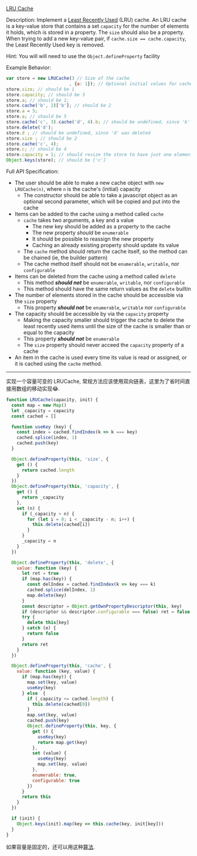 [LRU Cache](https://www.codewars.com/kata/lru-cache)

Description:
Implement a [Least Recently Used](http://en.wikipedia.org/wiki/Cache_algorithms#Examples) (LRU) cache. An LRU cache is a key-value store that contains a set `capacity` for the number of elements it holds, which is stored in a property. The `size` should also be a property. When trying to add a new key-value pair, if `cache.size == cache.capacity`, the Least Recently Used key is removed.

Hint: You will will need to use the `Object.defineProperty` facility

Example Behavior:
```js
var store = new LRUCache(3 // Size of the cache 
                        , {a: 1}); // Optional initial values for cache
store.size; // should be 1
store.capacity; // should be 3
store.a; // should be 1;
store.cache('b', 2)['b']; // should be 2
store.a = 5;
store.a; // should be 5
store.cache('c', 3).cache('d', 4).b; // should be undefined, since 'b' was removed because it was the least recently used
store.delete('d');
store.d ; // should be undefined, since 'd' was deleted
store.size ; // should be 2
store.cache('c', 4); 
store.c; // should be 4
store.capacity = 1; // should resize the store to have just one element
Object.keys(store); // should be ['c']
```
Full API Specification:

- The user should be able to make a new cache object with `new LRUCache(n)`, where `n` is the cache's (initial) capacity
  - The constructor should be able to take a javascript object as an optional second parameter, which will be copied and put into the cache
- Items can be added to the cache using a method called `cache`
  - `cache` takes two arguments, a key and a value
    - The new key should be added as a property to the cache
    - The new property *should* be `enumerable`
    - It should be possible to reassign the new property
    - Caching an already existing property should update its value
  - The `cache` method should return the cache itself, so the method can be chained (ie, the builder pattern)
  - The cache method itself should not be `enumerable`, `writable`, nor `configurable`
- Items can be deleted from the cache using a method called `delete`
  - This method ***should not*** be `enumerable`, `writable`, nor `configurable`
  - This method should have the same return values as the `delete` builtin
- The number of elements stored in the cache should be accessible via the `size` property
  - This property ***should not*** be `enumerable`, `writable` nor `configurable`
- The capacity should be accessible by via the `capacity` property
  - Making the capacity smaller should trigger the cache to delete the least recently used items until the size of the cache is smaller than or equal to the capacity
  - This property ***should not*** be `enumerable`
  - The `size` property should never acceed the `capacity` property of a cache
- An item in the cache is used every time its value is read or assigned, or it is cached using the `cache` method.

------

实现一个容量可变的 LRUCache, 常规方法应该使用双向链表，这里为了省时间直接用数组的移动实现😂.
```js
function LRUCache(capacity, init) {
  const map = new Map()
  let _capacity = capacity
  const cached = []

  function useKey (key) {
    const index = cached.findIndex(k => k === key)
    cached.splice(index, 1)
    cached.push(key)
  }

  Object.defineProperty(this, 'size', {
    get () {
      return cached.length
    }
  })
  Object.defineProperty(this, 'capacity', {
    get () {
      return _capacity
    },
    set (n) {
      if (_capacity > n) {
        for (let i = 0; i < _capacity - n; i++) {
          this.delete(cached[i])
        }
      }
      _capacity = n
    }
  })

  Object.defineProperty(this, 'delete', {
    value: function (key) {
      let ret = true
      if (map.has(key)) {
        const delIndex = cached.findIndex(k => key === k)
        cached.splice(delIndex, 1)
        map.delete(key)
      }
      const descriptor = Object.getOwnPropertyDescriptor(this, key)
      if (descriptor && descriptor.configurable === false) ret = false
      try {
        delete this[key]
      } catch (e) {
        return false
      }
      return ret
    }
  })

  Object.defineProperty(this, 'cache', {
    value: function (key, value) {
      if (map.has(key)) {
        map.set(key, value)
        useKey(key)
      } else  {
        if (_capacity <= cached.length) {
          this.delete(cached[0])
        } 
        map.set(key, value)
        cached.push(key)
        Object.defineProperty(this, key, {
          get () {
            useKey(key)
            return map.get(key)
          },
          set (value) {
            useKey(key)
            map.set(key, value)
          },
          enumerable: true,
          configurable: true
        })
      }
      return this
    }
  })

  if (init) {
    Object.keys(init).map(key => this.cache(key, init[key]))
  }
}
```
如果容量是固定的，还可以用这种[算法](https://github.com/dominictarr/hashlru#algorithm).